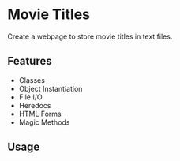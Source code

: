 # Movie Titles

Create a webpage to store movie titles in text files.

## Features 
* Classes
* Object Instantiation
* File I/O
* Heredocs
* HTML Forms
* Magic Methods

## Usage